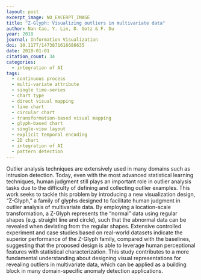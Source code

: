 ```yaml
---
layout: post
excerpt_image: NO_EXCERPT_IMAGE
title: "Z-Glyph: Visualizing outliers in multivariate data"
author: Nan Cao, Y. Lin, D. Gotz & F. Du
year: 2018
journal: Information Visualization
doi: 10.1177/1473871616686635
date: 2018-01-01
citation_count: 34
categories:
  - integration of AI
tags:
  - continuous process
  - multi-variate attribute
  - single time-series
  - chart type
  - direct visual mapping
  - line chart
  - circular chart
  - transformation-based visual mapping
  - glyph-based chart
  - single-view layout
  - explicit temporal encoding
  - 2D chart
  - integration of AI
  - pattern detection
---
```

Outlier analysis techniques are extensively used in many domains such as intrusion detection. Today, even with the most advanced statistical learning techniques, human judgment still plays an important role in outlier analysis tasks due to the difficulty of defining and collecting outlier examples. This work seeks to tackle this problem by introducing a new visualization design, “Z-Glyph,” a family of glyphs designed to facilitate human judgment in outlier analysis of multivariate data. By employing a location-scale transformation, a Z-Glyph represents the “normal” data using regular shapes (e.g. straight line and circle), such that the abnormal data can be revealed when deviating from the regular shapes. Extensive controlled experiment and case studies based on real-world datasets indicate the superior performance of the Z-Glyph family, compared with the baselines, suggesting that the proposed design is able to leverage human perceptional features with statistical characterization. This study contributes to a more fundamental understanding about designing visual representations for revealing outliers in multivariate data, which can be applied as a building block in many domain-specific anomaly detection applications.
